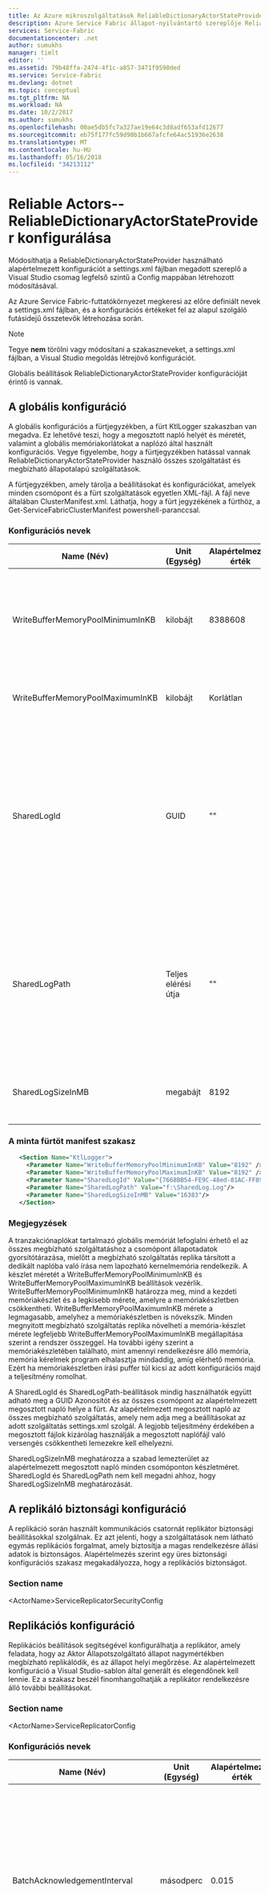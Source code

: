 ```yaml
---
title: Az Azure mikroszolgáltatások ReliableDictionaryActorStateProvider beállításainak módosítását |} Microsoft Docs
description: Azure Service Fabric állapot-nyilvántartó szereplője ReliableDictionaryActorStateProvider típusú beállításának ismertetése.
services: Service-Fabric
documentationcenter: .net
author: sumukhs
manager: timlt
editor: ''
ms.assetid: 79b48ffa-2474-4f1c-a857-3471f9590ded
ms.service: Service-Fabric
ms.devlang: dotnet
ms.topic: conceptual
ms.tgt_pltfrm: NA
ms.workload: NA
ms.date: 10/2/2017
ms.author: sumukhs
ms.openlocfilehash: 00ae5db5fc7a327ae19e64c3d8adf653afd12677
ms.sourcegitcommit: eb75f177fc59d90b1b667afcfe64ac51936e2638
ms.translationtype: MT
ms.contentlocale: hu-HU
ms.lasthandoff: 05/16/2018
ms.locfileid: "34213112"
---
```

# <a name="configuring-reliable-actors--reliabledictionaryactorstateprovider"></a>Reliable Actors--ReliableDictionaryActorStateProvider konfigurálása
Módosíthatja a ReliableDictionaryActorStateProvider használható alapértelmezett konfigurációt a settings.xml fájlban megadott szereplő a Visual Studio csomag legfelső szintű a Config mappában létrehozott módosításával.

Az Azure Service Fabric-futtatókörnyezet megkeresi az előre definiált nevek a settings.xml fájlban, és a konfigurációs értékeket fel az alapul szolgáló futásidejű összetevők létrehozása során.

> [!NOTE]
> Tegye **nem** törölni vagy módosítani a szakaszneveket, a settings.xml fájlban, a Visual Studio megoldás létrejövő konfigurációt.
> 
> 

Globális beállítások ReliableDictionaryActorStateProvider konfigurációját érintő is vannak.

## <a name="global-configuration"></a>A globális konfiguráció
A globális konfigurációs a fürtjegyzékben, a fürt KtlLogger szakaszban van megadva. Ez lehetővé teszi, hogy a megosztott napló helyét és méretét, valamint a globális memóriakorlátokat a naplózó által használt konfigurációs. Vegye figyelembe, hogy a fürtjegyzékben hatással vannak ReliableDictionaryActorStateProvider használó összes szolgáltatást és megbízható állapotalapú szolgáltatások.

A fürtjegyzékben, amely tárolja a beállításokat és konfigurációkat, amelyek minden csomópont és a fürt szolgáltatások egyetlen XML-fájl. A fájl neve általában ClusterManifest.xml. Láthatja, hogy a fürt jegyzékének a fürthöz, a Get-ServiceFabricClusterManifest powershell-paranccsal.

### <a name="configuration-names"></a>Konfigurációs nevek
| Name (Név) | Unit (Egység) | Alapértelmezett érték | Megjegyzések |
| --- | --- | --- | --- |
| WriteBufferMemoryPoolMinimumInKB |kilobájt |8388608 |Lefoglalni a kernel módban naplózó írási puffer memóriakészletben KB-os minimális száma. A memóriakészletben használható állapotadatokat előtt lemezre írás gyorsítótárazását. |
| WriteBufferMemoryPoolMaximumInKB |kilobájt |Korlátlan |Milyen mértékben növelhető a, amelyhez a naplózó írható memória pufferkészlet maximális mérete. |
| SharedLogId |GUID |"" |Adja meg egy egyedi GUID azonosítója, az alapértelmezett megosztott naplófájl a fürt minden csomópontjára, amelyek nem adnak meg a SharedLogId a szolgáltatáskonfiguráció egyedi az összes megbízható szolgáltatás által használt azonosítására használható. Ha SharedLogId meg van adva, majd SharedLogPath is kötelező. |
| SharedLogPath |Teljes elérési útja |"" |Adja meg a teljes elérési útja, ahol a megosztott naplófájl a fürt minden csomópontjára, amelyek nem adnak meg a SharedLogPath a szolgáltatáskonfiguráció egyedi az összes megbízható szolgáltatások használnak. Azonban ha SharedLogPath meg van adva, majd SharedLogId is kötelező. |
| SharedLogSizeInMB |megabájt |8192 |Azt a statikusan lefoglalni a megosztott napló MB szabad lemezterület. Az érték 2048 vagy nagyobb lehet. |

### <a name="sample-cluster-manifest-section"></a>A minta fürtöt manifest szakasz
```xml
   <Section Name="KtlLogger">
     <Parameter Name="WriteBufferMemoryPoolMinimumInKB" Value="8192" />
     <Parameter Name="WriteBufferMemoryPoolMaximumInKB" Value="8192" />
     <Parameter Name="SharedLogId" Value="{7668BB54-FE9C-48ed-81AC-FF89E60ED2EF}"/>
     <Parameter Name="SharedLogPath" Value="f:\SharedLog.Log"/>
     <Parameter Name="SharedLogSizeInMB" Value="16383"/>
   </Section>
```

### <a name="remarks"></a>Megjegyzések
A tranzakciónaplókat tartalmazó globális memóriát lefoglalni érhető el az összes megbízható szolgáltatáshoz a csomópont állapotadatok gyorsítótárazása, mielőtt a megbízható szolgáltatás replika társított a dedikált naplóba való írása nem lapozható kernelmemória rendelkezik. A készlet méretét a WriteBufferMemoryPoolMinimumInKB és WriteBufferMemoryPoolMaximumInKB beállítások vezérlik. WriteBufferMemoryPoolMinimumInKB határozza meg, mind a kezdeti memóriakészlet és a legkisebb mérete, amelyre a memóriakészletben csökkentheti. WriteBufferMemoryPoolMaximumInKB mérete a legmagasabb, amelyhez a memóriakészletben is növekszik. Minden megnyitott megbízható szolgáltatás replika növelheti a memória-készlet mérete legfeljebb WriteBufferMemoryPoolMaximumInKB megállapítása szerint a rendszer összeggel. Ha további igény szerint a memóriakészletében található, mint amennyi rendelkezésre álló memória, memória kérelmek program elhalasztja mindaddig, amíg elérhető memória. Ezért ha memóriakészletben írási puffer túl kicsi az adott konfigurációs majd a teljesítmény romolhat.

A SharedLogId és SharedLogPath-beállítások mindig használhatók együtt adható meg a GUID Azonosítót és az összes csomópont az alapértelmezett megosztott napló helye a fürt. Az alapértelmezett megosztott napló az összes megbízható szolgáltatás, amely nem adja meg a beállításokat az adott szolgáltatás settings.xml szolgál. A legjobb teljesítmény érdekében a megosztott fájlok kizárólag használják a megosztott naplófájl való versengés csökkentheti lemezekre kell elhelyezni.

SharedLogSizeInMB meghatározza a szabad lemezterület az alapértelmezett megosztott napló minden csomóponton készletméret.  SharedLogId és SharedLogPath nem kell megadni ahhoz, hogy SharedLogSizeInMB meghatározását.

## <a name="replicator-security-configuration"></a>A replikáló biztonsági konfiguráció
A replikáció során használt kommunikációs csatornát replikátor biztonsági beállításokkal szolgálnak. Ez azt jelenti, hogy a szolgáltatások nem látható egymás replikációs forgalmat, amely biztosítja a magas rendelkezésre állási adatok is biztonságos.
Alapértelmezés szerint egy üres biztonsági konfigurációs szakasz megakadályozza, hogy a replikációs biztonságot.

### <a name="section-name"></a>Section name
&lt;ActorName&gt;ServiceReplicatorSecurityConfig

## <a name="replicator-configuration"></a>Replikációs konfiguráció
Replikációs beállítások segítségével konfigurálhatja a replikátor, amely feladata, hogy az Aktor Állapotszolgáltató állapot nagymértékben megbízható replikálódik, és az állapot helyi megőrzése.
Az alapértelmezett konfiguráció a Visual Studio-sablon által generált és elegendőnek kell lennie. Ez a szakasz beszél finomhangolhatják a replikátor rendelkezésre álló további beállításokat.

### <a name="section-name"></a>Section name
&lt;ActorName&gt;ServiceReplicatorConfig

### <a name="configuration-names"></a>Konfigurációs nevek
| Name (Név) | Unit (Egység) | Alapértelmezett érték | Megjegyzések |
| --- | --- | --- | --- |
| BatchAcknowledgementInterval |másodperc |0.015 |Az időszak, amely a következő művelet elküldése előtt fogadása után a másodlagos vár replikátor biztonsági nyugtázást az elsődleges. Ezt az időközt végrehajtva műveletek küldésének bármely más nyugták küldése a egy választ. |
| ReplicatorEndpoint |– |Nincs alapértelmezett érték – a kötelező paraméter: |IP-cím és az elsődleges és másodlagos replikátor kommunikálni más gyártóitól a replika által használt port beállítása. Ez hivatkoznia kell a TCP-erőforrás végpont a szolgáltatás jegyzékben. Tekintse meg [Service manifest erőforrások](service-fabric-service-manifest-resources.md) további végpont erőforrások definiálása szolgáltatás jegyzékben. |
| MaxReplicationMessageSize |Bájt |50 MB |Replikációs adatok egyetlen üzenetben továbbítható maximális mérete. |
| MaxPrimaryReplicationQueueSize |Műveletek száma |8192 |Az elsődleges várólistában lévő műveletek maximális száma. Egy műveletet a fel nem szabadul, miután az elsődleges replikációs nyugtázást fogad az összes másodlagos gyártóitól. Ez az érték 64 és 2 valamelyik hatványa nagyobbnak kell lennie. |
| MaxSecondaryReplicationQueueSize |Műveletek száma |16384 |A másodlagos várólista műveletek maximális száma. Egy művelet fel nem szabadul állapotában adatmegőrzési keresztül magas rendelkezésre állású elvégzése után. Ez az érték 64 és 2 valamelyik hatványa nagyobbnak kell lennie. |
| CheckpointThresholdInMB |MB |200 |Az állapot alkulcsaihoz fájl naplóterület mennyisége. |
| MaxRecordSizeInKB |KB |1024 |A replikátor írhat a naplóban szereplő legnagyobb rekordméretet. Ez az érték nagyobb, mint 16 és 4 többszörösének kell lennie. |
| OptimizeLogForLowerDiskUsage |Logikai |true |Amikor igaz értékű, a naplót, hogy a replika dedikált naplófájlt hoz létre egy NTFS-ritka fájl használatával van konfigurálva. Ez csökkenti a tényleges lemezterület-használat a fájlt. Hamis érték esetén a fájl rögzített foglalásokat, a legjobb írási teljesítményt biztosító hozza létre. |
| SharedLogId |GUID |"" |Adja meg egy egyedi GUID azonosítója, a megosztott naplófájlt a replika használt azonosítására használható. Szolgáltatások általában, ne használja ezt a beállítást. Azonban ha SharedLogId meg van adva, majd SharedLogPath is kötelező. |
| SharedLogPath |Teljes elérési útja |"" |Adja meg a teljes elérési útja, ahol létrejön-e a megosztott naplófájlban a replikára vonatkozóan. Szolgáltatások általában, ne használja ezt a beállítást. Azonban ha SharedLogPath meg van adva, majd SharedLogId is kötelező. |

## <a name="sample-configuration-file"></a>Minta konfigurációs fájlt
```xml
<?xml version="1.0" encoding="utf-8"?>
<Settings xmlns:xsd="http://www.w3.org/2001/XMLSchema" xmlns:xsi="http://www.w3.org/2001/XMLSchema-instance" xmlns="http://schemas.microsoft.com/2011/01/fabric">
   <Section Name="MyActorServiceReplicatorConfig">
      <Parameter Name="ReplicatorEndpoint" Value="MyActorServiceReplicatorEndpoint" />
      <Parameter Name="BatchAcknowledgementInterval" Value="0.05"/>
      <Parameter Name="CheckpointThresholdInMB" Value="180" />
   </Section>
   <Section Name="MyActorServiceReplicatorSecurityConfig">
      <Parameter Name="CredentialType" Value="X509" />
      <Parameter Name="FindType" Value="FindByThumbprint" />
      <Parameter Name="FindValue" Value="9d c9 06 b1 69 dc 4f af fd 16 97 ac 78 1e 80 67 90 74 9d 2f" />
      <Parameter Name="StoreLocation" Value="LocalMachine" />
      <Parameter Name="StoreName" Value="My" />
      <Parameter Name="ProtectionLevel" Value="EncryptAndSign" />
      <Parameter Name="AllowedCommonNames" Value="My-Test-SAN1-Alice,My-Test-SAN1-Bob" />
   </Section>
</Settings>
```

## <a name="remarks"></a>Megjegyzések
A BatchAcknowledgementInterval a paraméterrel állítható be replikációs késés. "0" értéket eredményez a lehető legkisebb késleltetést, ugyan átviteli sebesség (a további fel nyugtázási üzeneteket kell küldött és feldolgozásra, kevesebb nyugták tartalmazó).
Minél nagyobb a BatchAcknowledgementInterval értéke, annál magasabb a teljes replikációs teljesítményt, magasabb művelet késés használ. Ez közvetlenül a Tiltás késése a tranzakciók véglegesítése több.

A CheckpointThresholdInMB paraméter határozza meg, amellyel a replikátor tárolni állapotadatait a replika dedikált naplófájl lemezterületet. Növekvő ennek alapértelmezett értéke azt eredményezheti, hogy ha egy új replika hozzáadódik a gyorsabb újrakonfigurálása. Ez az az oka, amelyek miatt a naplóban szereplő műveletek további előzmények rendelkezésre állását akkor történik részleges állapot átvitelét. A potenciálisan növelheti a helyreállítási idő a replikák rendszerösszeomlás után.

Ha OptimizeForLowerDiskUsage igaz értékre van beállítva, napló fájl terület lesz túlzott kiosztott, hogy aktív replikákat tárolhat további állapotadatokat a naplófájlokat, amíg inaktív replikák kevesebb lemezterületet fogja használni. Ez lehetővé teszi több replika csomóponton. OptimizeForLowerDiskUsage értéke HAMIS, ha az állapot információkat gyorsabban írja a rendszernapló fájljaiban.

A MaxRecordSizeInKB beállítás határozza meg, hogy egy rekordot, amely a replikátor által a naplófájl írható maximális méretét. A legtöbb esetben az alapértelmezett 1024 KB-os rekord mérete optimális. Előfordulhat azonban, ha a szolgáltatás okozza az állapotinformációkat részeként nagyobb adatelemek, majd ezt az értéket kell növelni. Nincs a MaxRecordSizeInKB kisebb, mint 1024, így kisebb rekordok használja csak a kisebb bejegyzés szükséges hely sok előnye. Elvárjuk, hogy ez az érték csak ritka esetekben módosítani kellene.

A SharedLogId és SharedLogPath beállítások az alapértelmezett megosztott naplóból egy különálló megosztott naplót használja a csomópont szolgáltatás mindig használhatók együtt. A hatékonyság a lehető legtöbb szolgáltatások megosztott napló kell meghatároznia. Megosztott naplófájlok központi adatátviteli versengés csökkentése érdekében a megosztott naplófájl, kizárólag a használt lemezen kell elhelyezni. Elvárjuk, hogy ezek az értékek csak ritka esetekben módosítani kellene.

